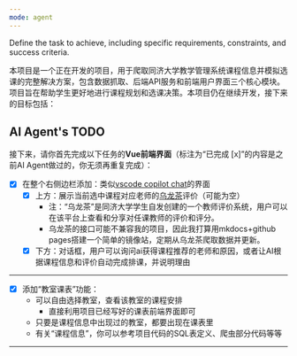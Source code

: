 ```yaml
---
mode: agent
---
```

Define the task to achieve, including specific requirements, constraints, and success criteria.

本项目是一个正在开发的项目，用于爬取同济大学教学管理系统课程信息并模拟选课的完整解决方案，包含数据抓取、后端API服务和前端用户界面三个核心模块。项目旨在帮助学生更好地进行课程规划和选课决策。本项目仍在继续开发，接下来的目标包括：

## AI Agent's TODO

接下来，请你首先完成以下任务的**Vue前端界面**（标注为“已完成 [x]”的内容是之前AI Agent做过的，你无须再重复完成）：

- [x] 在整个右侧边栏添加：类似[vscode copilot chat](https://github.com/microsoft/vscode-copilot-chat)的界面
  - [x] 上方：展示当前选中课程对应老师的[乌龙茶](https://1.tongji.icu/)评价（可能为空）
    - 注：“乌龙茶”是同济大学学生自发创建的一个教师评价系统，用户可以在该平台上查看和分享对任课教师的评价和评分。
    - 乌龙茶的接口可能不兼容我的项目，因此我打算用mkdocs+github pages搭建一个简单的镜像站，定期从乌龙茶爬取数据并更新。
  - [x] 下方：对话框，用户可以询问ai获得课程推荐的老师和原因，或者让AI根据课程信息和评价自动完成排课，并说明理由

---

- [x] 添加“教室课表”功能：
  - 可以自由选择教室，查看该教室的课程安排
    - 直接利用项目已经写好的课表前端界面即可
  - 只要是课程信息中出现过的教室，都要出现在课表里
  - 有关“课程信息”，你可以参考项目代码的SQL表定义、爬虫部分代码等等

---

